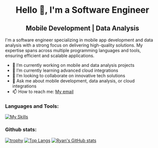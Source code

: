 
<div align="center">
  <h1>Hello 👋, I'm a Software Engineer</h1>
  <h2>Mobile Development | Data Analysis</h2>
</div>

I'm a software engineer specializing in mobile app development and data analysis with a strong focus on delivering high-quality solutions. My expertise spans across multiple programming languages and tools, ensuring efficient and scalable applications.

- 🔭 I’m currently working on mobile and data analysis projects
- 🌱 I’m currently learning advanced cloud integrations
- 👯 I’m looking to collaborate on innovative tech solutions
- 🤔 Ask me about mobile development, data analysis, or cloud integrations
- 📫 How to reach me: [My email](mailto:ngometune@gmail.com)


### Languages and Tools:
[![My Skills](https://skillicons.dev/icons?i=flutter,kotlin,java,swift,androidstudio,firebase,figma,gcp,git,python,vscode,postman&perline=6)](https://skillicons.dev)


### Github stats:
[![trophy](https://github-profile-trophy.vercel.app/?username=RYANFRANKLIN237&theme=dracula&title=-Experience,-Followers,-Reviews)](https://github.com/ryo-ma/github-profile-trophy)
[![Top Langs](https://github-readme-stats.vercel.app/api/top-langs/?username=RYANFRANKLIN237&layout=donut&hide=jupyter%20notebook&theme=dracula&exclude_repo=Job-matching-platform,DSA-s,Brain-tumor-classification)](https://github.com/anuraghazra/github-readme-stats)
[![Ryan's GitHub stats](https://github-readme-stats.vercel.app/api?username=RYANFRANKLIN237&rank_icon=github&show_icons=true&theme=dracula)](https://github.com/anuraghazra/github-readme-stats)

